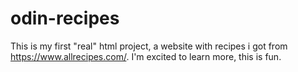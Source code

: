 # odin-recipes
This is my first "real" html project, a website with recipes i got from https://www.allrecipes.com/. I'm excited to learn more, this is fun.
